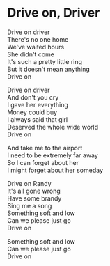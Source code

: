 # Drive on, Driver  

Drive on driver  
There's no one home  
We've waited hours  
She didn't come  
It's such a pretty little ring  
But it doesn't mean anything  
Drive on  

Drive on driver  
And don't you cry  
I gave her everything  
Money could buy  
I always said that girl  
Deserved the whole wide world  
Drive on  

And take me to the airport  
I need to be extremely far away  
So I can forget about her  
I might forget about her someday  

Drive on Randy  
It's all gone wrong  
Have some brandy  
Sing me a song  
Something soft and low  
Can we please just go  
Drive on  

Something soft and low  
Can we please just go  
Drive on  
